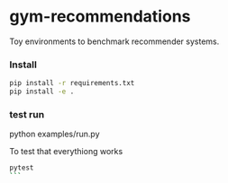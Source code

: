 # gym-recommendations
Toy environments to benchmark recommender systems.

### Install 

```bash
pip install -r requirements.txt 
pip install -e . 
```

### test run 

python examples/run.py

To test that everythiong works

````bash
pytest
```
